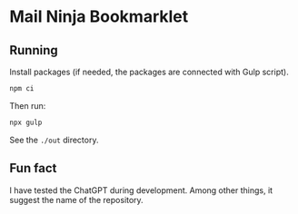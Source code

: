 # Mail Ninja Bookmarklet

## Running

Install packages (if needed, the packages are connected with Gulp script).

```sh
npm ci
```

Then run:

```sh
npx gulp
```

See the `./out` directory.

## Fun fact

I have tested the ChatGPT during development. Among other things, it suggest the name of the repository.

